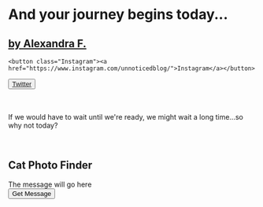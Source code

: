 
<html>
  <link rel="stylesheet" href="//maxcdn.bootstrapcdn.com/bootstrap/3.3.1/css/bootstrap.min.css"/>
  <link rel="stylesheet" class="text/css" href="https://codepen.io/AlexandraGF/pen/weddOr.css"/>
  <link rel="stylesheet" class="text/js" href="https://codepen.io/AlexandraGF/pen/weddOr.js"/>

  <h1 class="text-heading">And your journey begins today...</h1>
  <a href="https://unnoticed.blog"><h2 class="text-2">by Alexandra F.</h2></a>
  
    <button class="Instagram"><a href="https://www.instagram.com/unnoticedblog/">Instagram</a></button>
 
   <button class="Twitter">
              <a href="https://twitter.com/unnoticedblog">Twitter</a></button><br>
  <br><br>
  
  <p class="Paragraph">If we would have to wait until we're ready, we might wait a long time...so why not today?</p><br>
  
  <script>
  $(document).ready(function() {

    $("#getMessage").on("click", function() {
      $.getJSON("https://unnoticed.blog/2017/06/21/beautiful-day-in-london/", function(json) {

        var html = "";

        json.forEach(function(val) {

          html += "<div class = 'cat'>";

          // Only change code below this line.
          
          html += "<img src = '" + val.imageLink + "' " + "alt='" + val.altText + "'>";
          

          html += "</div>";

        });

        $(".message").html(html);

      });
    });
  });
</script>

<div class="container-fluid">
  <div class = "row text-center">
    <h2>Cat Photo Finder</h2>
  </div>
  <div class = "row text-center">
    <div class = "col-xs-12 well message">
      The message will go here
    </div>
  </div>
  <div class = "row text-center">
    <div class = "col-xs-12">
      <button id = "getMessage" class = "btn btn-primary">
        Get Message
      </button>
  
 
</html>

